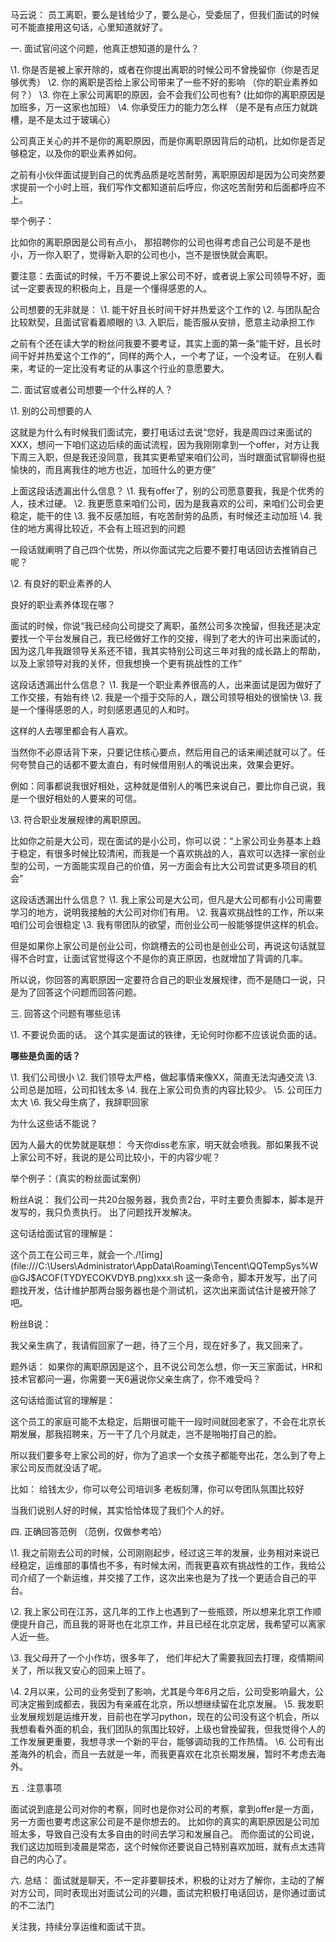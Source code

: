 马云说： 员工离职，要么是钱给少了，要么是心，受委屈了，但我们面试的时候可不能直接用这句话，心里知道就好了。


一. 面试官问这个问题，他真正想知道的是什么？

\1. 你是否是被上家开除的，或者在你提出离职的时候公司不曾挽留你（你是否足够优秀）
\2. 你的离职是否给上家公司带来了一些不好的影响 （你的职业素养如何？）
\3. 你在上家公司离职的原因，会不会我们公司也有? (比如你的离职原因是加班多，万一这家也加班）
\4. 你承受压力的能力怎么样 （是不是有点压力就跳槽，是不是太过于玻璃心）


公司真正关心的并不是你的离职原因，而是你离职原因背后的动机，比如你是否足够稳定，以及你的职业素养如何。

之前有小伙伴面试提到自己的优秀品质是吃苦耐劳，离职原因却是因为公司突然要求提前一个小时上班，我们写作文都知道前后呼应，你这吃苦耐劳和后面都呼应不上。

举个例子：

比如你的离职原因是公司有点小， 那招聘你的公司也得考虑自己公司是不是也小，万一你入职了，觉得新入职的公司也小，岂不是很快就会离职。

要注意：去面试的时候，千万不要说上家公司不好，或者说上家公司领导不好，面试一定要表现的积极向上，且是一个懂得感恩的人。

公司想要的无非就是：
\1. 能干好且长时间干好并热爱这个工作的
\2. 与团队配合比较默契，且面试官看着顺眼的
\3. 入职后，能否服从安排，愿意主动承担工作

之前有个还在读大学的粉丝问我要不要考证，其实上面的第一条“能干好，且长时间干好并热爱这个工作的”，同样的两个人，一个考了证，一个没考证。 在别人看来，考证的一定比没有考证的从事这个行业的意愿要大。


二. 面试官或者公司想要一个什么样的人？

\1. 别的公司想要的人

这就是为什么有时候我们面试完，要打电话过去说“您好，我是周四过来面试的XXX，想问一下咱们这边后续的面试流程，因为我刚刚拿到一个offer，对方让我下周三入职，但是我还没同意，我其实更希望来咱们公司，当时跟面试官聊得也挺愉快的，而且离我住的地方也近，加班什么的更方便”

上面这段话透漏出什么信息？
\1. 我有offer了，别的公司愿意要我，我是个优秀的人，技术过硬。
\2. 我更愿意来咱们公司，因为是我喜欢的公司，来咱们公司会更稳定，能干的住
\3. 我不反感加班，有吃苦耐劳的品质，有时候还主动加班
\4. 我住的地方离得比较近，不会有上班迟到的问题

一段话就阐明了自己四个优势，所以你面试完之后要不要打电话回访去推销自己呢？

\2. 有良好的职业素养的人

良好的职业素养体现在哪？

面试的时候，你说“我已经向公司提交了离职，虽然公司多次挽留，但我还是决定要找一个平台发展自己，我已经做好工作的交接，得到了老大的许可出来面试的，因为这几年我跟领导关系还不错，我其实特别公司这三年对我的成长路上的帮助，以及上家领导对我的关怀，但我想换一个更有挑战性的工作”

这段话透漏出什么信息？
\1. 我是一个职业素养很高的人，出来面试是因为做好了工作交接，有始有终
\2. 我是一个擅于交际的人，跟公司领导相处的很愉快
\3. 我是一个懂得感恩的人，时刻感恩遇见的人和时。

这样的人去哪里都会有人喜欢。

当然你不必原话背下来，只要记住核心要点，然后用自己的话来阐述就可以了。任何夸赞自己的话都不要太直白，有时候借用别人的嘴说出来，效果会更好。

例如：同事都说我很好相处，这种就是借别人的嘴巴来说自己，要比你自己说，我是一个很好相处的人要来的可信。

\3. 符合职业发展规律的离职原因。

比如你之前是大公司，现在面试的是小公司，你可以说：“上家公司业务基本上趋于稳定，有很多时候比较清闲，而我是一个喜欢挑战的人，喜欢可以选择一家创业型的公司，一方面能实现自己的价值，另一方面会有比大公司尝试更多项目的机会”

这段话透漏出什么信息？
\1. 我上家公司是大公司，但凡是大公司都有小公司需要学习的地方，说明我接触的大公司对你们有用。
\2. 我喜欢挑战性的工作，所以来咱们公司会很稳定
\3. 我有带团队的欲望，而创业公司一般能够提供这样的机会。


但是如果你上家公司是创业公司，你跳槽去的公司也是创业公司，再说这句话就显得不合时宜，让面试官觉得这个不是你的真正原因，也就增加了背调的几率。

所以说，你回答的离职原因一定要符合自己的职业发展规律，而不是随口一说，只是为了回答这个问题而回答问题。


三. 回答这个问题有哪些忌讳


\1. 不要说负面的话。
这个其实是面试的铁律，无论何时你都不应该说负面的话。

**哪些是负面的话？**

\1. 我们公司很小
\2. 我们领导太严格，做起事情来像XX，简直无法沟通交流
\3. 公司总是加班，公司扣钱太多
\4. 我在上家公司负责的内容比较少。
\5. 公司压力太大
\6. 我父母生病了，我辞职回家

为什么这些话不能说？

因为人最大的优势就是联想： 今天你diss老东家，明天就会喷我。那如果我不说上家公司不好，我说的是公司比较小，干的内容少呢？


举个例子：（真实的粉丝面试案例）

粉丝A说： 我们公司一共20台服务器，我负责2台，平时主要负责脚本，脚本是开发写的，我只负责执行。 出了问题找开发解决。

这句话给面试官的理解是：

这个员工在公司三年，就会一个./![img](file:///C:\Users\Administrator\AppData\Roaming\Tencent\QQTempSys\%W@GJ$ACOF(TYDYECOKVDYB.png)xxx.sh 这一条命令，脚本开发写，出了问题找开发，估计维护那两台服务器也是个测试机，这次出来面试估计是被开除了吧。


粉丝B说：

 我父亲生病了，我请假回家了一趟，待了三个月，现在好多了，我又回来了。

题外话： 如果你的离职原因是这个，且不说公司怎么想，你一天三家面试，HR和技术官都问一遍，你需要一天6遍说你父亲生病了，你不难受吗？

这句话给面试官的理解是：

这个员工的家庭可能不太稳定，后期很可能干一段时间就回老家了，不会在北京长期发展，那我招聘来，万一干了几个月就走，岂不是啪啪打自己的脸。


所以我们要多夸上家公司的好，你为了追求一个女孩子都能夸出花，怎么到了夸上家公司反而就没话了呢。

比如： 
给钱太少，你可以夸公司培训多
老板刻薄，你可以夸团队氛围比较好

当我们说别人好的时候，其实恰恰体现了我们个人的好。


四. 正确回答范例
（范例，仅做参考哈）

\1. 我之前刚去公司的时候，公司刚刚起步，经过这三年的发展，业务相对来说已经稳定，运维部的事情也不多，有时候太闲，而我更喜欢有挑战性的工作，我给公司介绍了一个新运维，并交接了工作，这次出来也是为了找一个更适合自己的平台。

\2. 我上家公司在江苏，这几年的工作上也遇到了一些瓶颈，所以想来北京工作顺便提升自己，而且我的哥哥也在北京工作，并且已经在北京定居，我希望可以离家人近一些。

\3. 我父母开了一个小作坊，很多年了， 他们年纪大了需要我回去打理，疫情期间关了，所以我又安心的回来上班了。

\4. 2月以来，公司的业务受到了影响，尤其是今年6月之后，公司受影响最大，公司决定搬到成都去，我因为有亲戚在北京，所以想继续留在北京发展。
\5. 我发职业发展规划是运维开发，目前也在学习python，现在的公司没有这个机会，所以我想看看外面的机会，我们团队的氛围比较好，上级也曾挽留我，但我觉得个人的工作发展更重要，我想寻求一个新的平台，能够调动我的工作热情。
\6. 公司有出差海外的机会，而且一去就是一年，而我更喜欢在北京长期发展，暂时不考虑去海外。


 五 . 注意事项

面试说到底是公司对你的考察，同时也是你对公司的考察，拿到offer是一方面，另一方面也要考虑这家公司是不是你想去的。
比如你的真实的离职原因是公司加班太多，导致自己没有太多自由的时间去学习和发展自己。 而你面试的公司说，我们这边加班到凌晨是常态，这个时候你还要说自己特别喜欢加班，就有点太违背自己的内心了。


六. 总结：
面试就是聊天，不一定非要聊技术，积极的让对方了解你，主动的了解对方公司，同时表现出对面试公司的兴趣，面试完积极打电话回访，是你通过面试的不二法门

关注我，持续分享运维和面试干货。